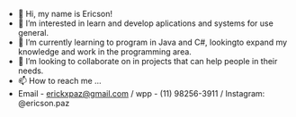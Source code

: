 - 👋 Hi, my name is Ericson!
- 👀 I’m interested in learn and develop aplications and systems for use general.
- 🌱 I’m currently learning  to program in Java and C#, lookingto expand my knowledge and work in the programming area. 
- 💞️ I’m looking to collaborate on  in projects that can help people in their needs.
- 📫 How to reach me ...
- Email - erickxpaz@gmail.com / wpp - (11) 98256-3911  / Instagram: @ericson.paz

<!---
Erickxpaz/Erickxpaz is a ✨ special ✨ repository because its `README.md` (this file) appears on your GitHub profile.
You can click the Preview link to take a look at your changes.
--->
